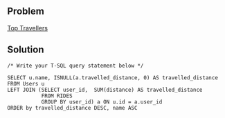 ## Problem 

[Top Travellers](https://leetcode.com/problems/top-travellers/)

## Solution

    /* Write your T-SQL query statement below */

    SELECT u.name, ISNULL(a.travelled_distance, 0) AS travelled_distance
    FROM Users u 
    LEFT JOIN (SELECT user_id,  SUM(distance) AS travelled_distance
               FROM RIDES
               GROUP BY user_id) a ON u.id = a.user_id
    ORDER by travelled_distance DESC, name ASC

